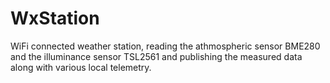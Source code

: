 # WxStation

WiFi connected weather station, reading the athmospheric sensor BME280 and the
illuminance sensor TSL2561 and publishing the measured data along with various
local telemetry.
